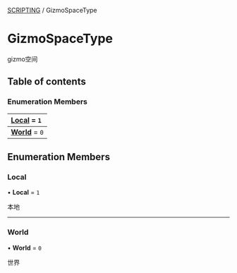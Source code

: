 [SCRIPTING](../groups/SCRIPTING.SCRIPTING.md) / GizmoSpaceType

# GizmoSpaceType <Badge type="tip" text="Enumeration" /> <Score text="GizmoSpaceType" />

gizmo空间

## Table of contents

### Enumeration Members <Score text="Enumeration" /> 
| **[Local](mw.GizmoSpaceType.md#local)** = ``1``  |
| :----- |
| **[World](mw.GizmoSpaceType.md#world)** = ``0`` |

## Enumeration Members

### Local <Score text="Local" /> 

• **Local** = ``1``

本地

___

### World <Score text="World" /> 

• **World** = ``0``

世界
